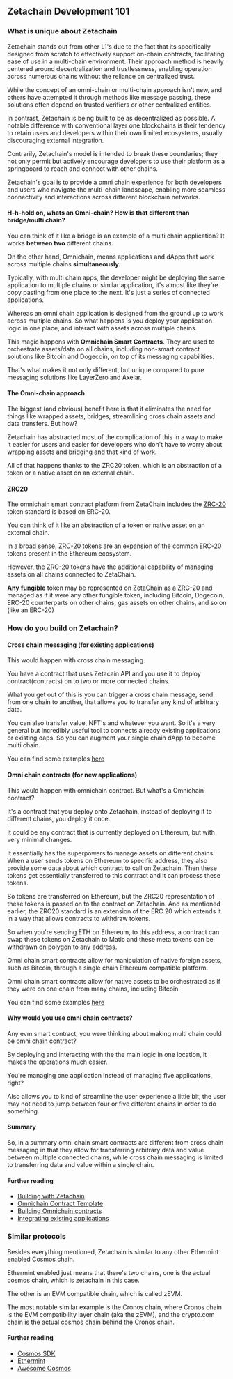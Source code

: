 ## Zetachain Development 101

### What is unique about Zetachain

Zetachain stands out from other L1's due to the fact that its specifically designed from scratch to effectively support on-chain contracts, facilitating ease of use in a multi-chain environment. Their approach method is heavily centered around decentralization and trustlessness, enabling operation across numerous chains without the reliance on centralized trust.

While the concept of an omni-chain or multi-chain approach isn't new, and others have attempted it through methods like message passing, these solutions often depend on trusted verifiers or other centralized entities. 

In contrast, Zetachain is being built to be as decentralized as possible. A notable difference with conventional layer one blockchains is their tendency to retain users and developers within their own limited ecosystems, usually discouraging external integration.

Contrarily, Zetachain's model is intended to break these boundaries; they not only permit but actively encourage developers to use their platform as a springboard to reach and connect with other chains. 

Zetachain's goal is to provide a omni chain experience for both developers and users who navigate the multi-chain landscape, enabling more seamless connectivity and interactions across different blockchain networks.

#### H-h-hold on, whats an Omni-chain? How is that different than bridge/multi chain?

You can think of it like a bridge is an example of a multi chain application? It works **between two** different chains.

On the other hand, Omnichain, means applications and dApps that work across multiple chains **simultaneously**. 

Typically, with multi chain apps, the developer might be deploying the same application to multiple chains or similar application, it's almost like they're copy pasting from one place to the next. It's just a series of connected applications. 

Whereas an omni chain application is designed from the ground up to work across multiple chains. So what happens is you deploy your application logic in one place, and interact with assets across multiple chains. 

This magic happens with **Omnichain Smart Contracts**. They are used to orchestrate assets/data on all chains, including non-smart contract solutions like Bitcoin and Dogecoin, on top of its messaging capabilities.

That's what makes it not only different, but unique compared to pure messaging solutions like LayerZero and Axelar.


#### The Omni-chain approach.

The biggest (and obvious) benefit here is that it eliminates the need for things like wrapped assets, bridges, streamlining cross chain assets and data transfers. But how?

Zetachain has abstracted most of the complication of this in a way to make it easier for users and easier for developers who don't have to worry about wrapping assets and bridging and that kind of work.

All of that happens thanks to the ZRC20 token, which is an abstraction of a token or a native asset on an external chain.

#### ZRC20

The omnichain smart contract platform from ZetaChain includes the [ZRC-20](https://www.zetachain.com/docs/developers/omnichain/zrc-20/) token standard is based on ERC-20.

You can think of it like an abstraction of a token or native asset on an external chain.

In a broad sense, ZRC-20 tokens are an expansion of the common ERC-20 tokens present in the Ethereum ecosystem. 

However, the ZRC-20 tokens have the additional capability of managing assets on all chains connected to ZetaChain. 

**Any** **fungible** token may be represented on ZetaChain as a ZRC-20 and managed as if it were any other fungible token, including Bitcoin, Dogecoin, ERC-20 counterparts on other chains, gas assets on other chains, and so on (like an ERC-20)


### How do you build on Zetachain?

#### Cross chain messaging (for existing applications)

This would happen with cross chain messaging. 

You have a contract that uses Zetacain API and you use it to deploy contract(contracts) on to two or more connected chains. 

What you get out of this is you can trigger a cross chain message, send from one chain to another, that allows you to transfer any kind of arbitrary data. 

You can also transfer value, NFT's and whatever you want. So it's a very general but incredibly useful tool to connects already existing applications or existing daps. So you can augment your single chain dApp to become multi chain.

You can find some examples [here](https://www.zetachain.com/docs/developers/cross-chain-messaging/overview/)

#### Omni chain contracts (for new applications)

This would happen with omnichain contract. But what's a Omnichain contract?

It's a contract that you deploy onto Zetachain, instead of deploying it to different chains, you deploy it once.  

It could be any contract that is currently deployed on Ethereum, but with very minimal changes. 

It essentially has the superpowers to manage assets on different chains. When a user sends tokens on Ethereum to specific address, they also provide some data about which contract to call on Zetachain. Then these tokens get essentially transferred to this contract and it can process these tokens. 

So tokens are transferred on Ethereum, but the ZRC20 representation of these tokens is passed on to the contract on Zetachain. And as mentioned earlier, the ZRC20 standard is an extension of the ERC 20 which extends it in a way that allows contracts to withdraw tokens.

So when you're sending ETH on Ethereum, to this address, a contract can swap these tokens on Zetachain to Matic and these meta tokens can be withdrawn on polygon to any address.

Omni chain smart contracts allow for manipulation of native foreign assets, such as Bitcoin, through a single chain Ethereum compatible platform.

Omni chain smart contracts allow for native assets to be orchestrated as if they were on one chain from many chains, including Bitcoin.

You can find some examples [here](https://github.com/zeta-chain/example-contracts)


#### Why would you use omni chain contracts?

Any evm smart contract, you were thinking about making multi chain could be omni chain contract? 

By deploying and interacting with the the main logic in one location, it makes the operations much easier. 

You're managing one application instead of managing five applications, right? 

Also allows you to kind of streamline the user experience a little bit, the user may not need to jump between four or five different chains in order to do something.

#### Summary

So, in a summary omni chain smart contracts are different from cross chain messaging in that they allow for transferring arbitrary data and value between multiple connected chains, while cross chain messaging is limited to transferring data and value within a single chain.

#### Further reading
- [Building with Zetachain](https://www.zetachain.com/docs/developers/overview/)
- [Omnichain Contract Template](https://www.zetachain.com/docs/developers/template/)
- [Building Omnichain contracts](https://www.zetachain.com/docs/developers/omnichain/overview/)
- [Integrating existing applications](https://www.zetachain.com/docs/developers/cross-chain-messaging/examples/hello-world/)


### Similar protocols

Besides everything mentioned, Zetachain is similar to any other Ethermint enabled Cosmos chain.

Ethermint enabled just means that there's two chains, one is the actual cosmos chain, which is zetachain in this case.

The other is an EVM compatible chain, which is called zEVM.

The most notable similar example is the Cronos chain, where Cronos chain is the EVM compatibility layer chain (aka the zEVM), and the crypto.com chain is the actual cosmos chain behind the Cronos chain.

#### Further reading
- [Cosmos SDK](https://docs.cosmos.network/v0.46/#)
- [Ethermint](https://docs.ethermint.zone/)
- [Awesome Cosmos](https://github.com/cosmos/awesome-cosmos)